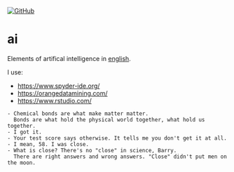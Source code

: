 [![GitHub](https://github.com/AlexandrParkhomenko/ml/blob/main/LicenseStanford.svg)]()
# ai
Elements of artifical intelligence in [english](https://elt.oup.com/student/englishfile/?cc=ru&selLanguage=ru).

I use:
- https://www.spyder-ide.org/
- https://orangedatamining.com/
- https://www.rstudio.com/

```
- Chemical bonds are what make matter matter. 
  Bonds are what hold the physical world together, what hold us together.
- I got it.
- Your test score says otherwise. It tells me you don't get it at all.
- I mean, 58. I was close.
- What is close? There's no "close" in science, Barry. 
  There are right answers and wrong answers. "Close" didn't put men on the moon.
```
